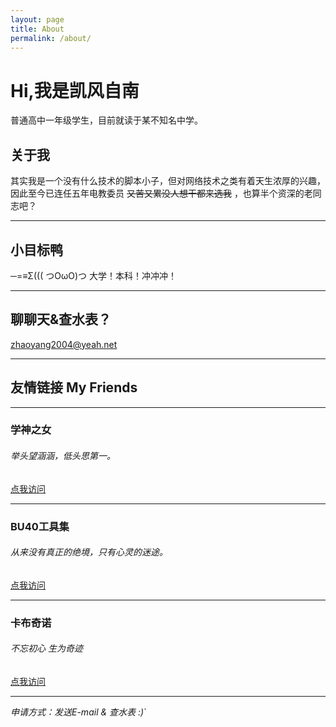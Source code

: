 ```yaml
---
layout: page
title: About
permalink: /about/
---
```


# Hi,我是凯风自南
普通高中一年级学生，目前就读于某不知名中学。
## 关于我
其实我是一个没有什么技术的脚本小子，但对网络技术之类有着天生浓厚的兴趣，因此至今已连任五年电教委员 ~~又苦又累没人想干都来选我~~ ，也算半个资深的老同志吧？

---

## 小目标鸭
─=≡Σ((( つOωO)つ 大学！本科！冲冲冲！ 

---

## 聊聊天&查水表？
zhaoyang2004@yeah.net

---

## 友情链接 My Friends

---

### 学神之女
###### 举头望涵涵，低头思第一。
[点我访问](https://www.dffzmxj.com)

---

### BU40工具集
###### 从来没有真正的绝境，只有心灵的迷途。
[点我访问](https://www.bu40.com)

---

### 卡布奇诺
###### 不忘初心 生为奇迹
[点我访问](https://blog.cn2k.workers.dev)

---

*申请方式：发送E-mail & 查水表 :)*`



